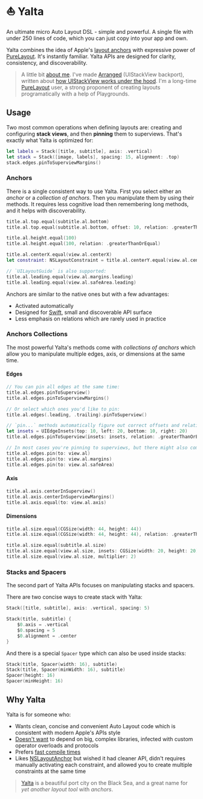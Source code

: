 # ⛵️ Yalta

An ultimate micro Auto Layout DSL - simple and powerful. A single file with under 250 lines of code, which you can just copy into your app and own.

Yalta combines the idea of Apple's [layout anchors](https://developer.apple.com/documentation/uikit/nslayoutanchor) with expressive power of [PureLayout](https://github.com/PureLayout/PureLayout). It's instantly familiar. Yalta APIs are designed for clarity, consistency, and discoverability.

> A little bit [about me](https://kean.github.io). I've made [Arranged](https://github.com/kean/Arranged) (UIStackView backport), written about [how UIStackView works under the hood](https://kean.github.io/post/lets-build-uistackview). I'm a long-time [PureLayout](https://github.com/PureLayout/PureLayout) user, a strong proponent of creating layouts programatically with a help of Playgrounds.

## Usage

Two most common operations when defining layouts are: creating and configuring **stack views**, and then **pinning** them to superviews. That's exactly what Yalta is optimized for:

```swift
let labels = Stack([title, subtitle], axis: .vertical)
let stack = Stack([image, labels], spacing: 15, alignment: .top)
stack.edges.pinToSuperviewMargins()
```

### Anchors

There is a single consistent way to use Yalta. First you select either an *anchor* or a *collection of anchors*. Then you manipulate them by using their methods. It requires less cognitive load then remembering long methods, and it helps with discoverability.

```swift
title.al.top.equal(subtitle.al.bottom)
title.al.top.equal(subtitle.al.bottom, offset: 10, relation: .greaterThanOrEqual)

title.al.height.equal(100)
title.al.height.equal(100, relation: .greaterThanOrEqual)

title.al.centerX.equal(view.al.centerX)
let constraint: NSLayoutConstraint = title.al.centerY.equal(view.al.centerY)

// `UILayoutGuide` is also supported:
title.al.leading.equal(view.al.margins.leading)
title.al.leading.equal(view.al.safeArea.leading)
```

Anchors are similar to the native ones but with a few advantages:

- Activated automatically
- Designed for [Swift](https://swift.org/documentation/api-design-guidelines/), small and discoverable API surface
- Less emphasis on relations which are rarely used in practice

### Anchors Collections

The most powerful Yalta's methods come with *collections of anchors* which allow you to manipulate multiple edges, axis, or dimensions at the same time.

#### Edges

```swift
// You can pin all edges at the same time:
title.al.edges.pinToSuperview()
title.al.edges.pinToSuperviewMargins()

// Or select which ones you'd like to pin:
title.al.edges(.leading, .trailing).pinToSuperview()

// `pin...` methods automatically figure out correct offsets and relations for you 
let insets = UIEdgeInsets(top: 10, left: 20, bottom: 10, right: 20)
title.al.edges.pinToSuperview(insets: insets, relation: .greaterThanOrEqual)

// In most cases you're pinning to superviews, but there might also come in handy:
title.al.edges.pin(to: view.al)
title.al.edges.pin(to: view.al.margins)
title.al.edges.pin(to: view.al.safeArea)
```

#### Axis

```swift
title.al.axis.centerInSuperview()
title.al.axis.centerInSuperviewMargins()
title.al.axis.equal(to: view.al.axis)
```

#### Dimensions

```swift
title.al.size.equal(CGSize(width: 44, height: 44))
title.al.size.equal(CGSize(width: 44, height: 44), relation: .greaterThanOrEqual)

title.al.size.equal(subtitle.al.size)
title.al.size.equal(view.al.size, insets: CGSize(width: 20, height: 20))
title.al.size.equal(view.al.size, multiplier: 2)
```

### Stacks and Spacers

The second part of Yalta APIs focuses on manipulating stacks and spacers.

There are two concise ways to create stack with Yalta:

```swift
Stack([title, subtitle], axis: .vertical, spacing: 5)

Stack(title, subtitle) {
    $0.axis = .vertical
    $0.spacing = 5
    $0.alignment = .center
}
```

And there is a special `Spacer` type which can also be used inside stacks:

```swift
Stack(title, Spacer(width: 16), subtitle)
Stack(title, Spacer(minWidth: 16), subtitle)
Spacer(height: 16)
Spacer(minHeight: 16)
```

## Why Yalta

Yalta is for someone who:

- Wants clean, concise and convenient Auto Layout code which is consistent with modern Apple's APIs style
- [Doesn't want](http://chris.eidhof.nl/post/micro-autolayout-dsl/) to depend on big, complex libraries, infected with custom operator overloads and protocols
- Prefers [fast compile times](https://github.com/robb/Cartography/issues/215)
- Likes [NSLayoutAnchor](https://developer.apple.com/library/ios/documentation/AppKit/Reference/NSLayoutAnchor_ClassReference/index.html) but wished it had cleaner API, didn't requires manually activating each constraint, and allowed you to create multiple constraints at the same time

> [Yalta](https://en.wikipedia.org/wiki/Yalta) is a beautiful port city on the Black Sea, and a great name for *yet another layout tool* with *anchors*.
